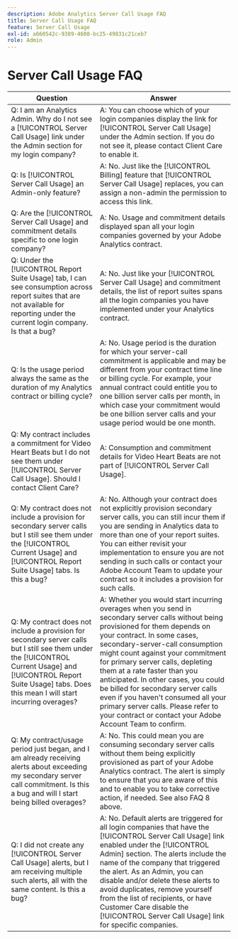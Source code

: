 ```yaml
---
description: Adobe Analytics Server Call Usage FAQ
title: Server Call Usage FAQ
feature: Server Call Usage
exl-id: a660542c-9389-4608-bc25-49831c21ceb7
role: Admin
---
```

# Server Call Usage FAQ

|Question|Answer|
|--- |--- |
| Q: I am an Analytics Admin. Why do I not see a [!UICONTROL Server Call Usage] link under the Admin section for my login company? | A: You can choose which of your login companies display the link for [!UICONTROL Server Call Usage] under the Admin section. If you do not see it, please contact Client Care to enable it. |
| Q: Is [!UICONTROL Server Call Usage] an Admin-only feature? | A: No. Just like the [!UICONTROL Billing] feature that [!UICONTROL Server Call Usage] replaces, you can assign a non-admin the permission to access this link. |
| Q: Are the [!UICONTROL Server Call Usage] and commitment details specific to one login company? | A: No. Usage and commitment details displayed span all your login companies governed by your Adobe Analytics contract. |
| Q: Under the [!UICONTROL Report Suite Usage] tab, I can see consumption across report suites that are not available for reporting under the current login company. Is that a bug? | A: No. Just like your [!UICONTROL Server Call Usage] and commitment details, the list of report suites spans all the login companies you have implemented under your Analytics contract. |
| Q: Is the usage period always the same as the duration of my Analytics contract or billing cycle? | A: No. Usage period is the duration for which your server-call commitment is applicable and may be different from your contract time line or billing cycle. For example, your annual contract could entitle you to one billion server calls per month, in which case your commitment would be one billion server calls and your usage period would be one month. | 
| Q: My contract includes a commitment for Video Heart Beats but I do not see them under [!UICONTROL Server Call Usage]. Should I contact Client Care? | A: Consumption and commitment details for Video Heart Beats are not part of [!UICONTROL Server Call Usage]. |
| Q: My contract does not include a provision for secondary server calls but I still see them under the [!UICONTROL Current Usage] and [!UICONTROL Report Suite Usage] tabs. Is this a bug? | A: No. Although your contract does not explicitly provision secondary server calls, you can still incur them if you are sending in Analytics data to more than one of your report suites. You can either revisit your implementation to ensure you are not sending in such calls or contact your Adobe Account Team to update your contract so it includes a provision for such calls. |
| Q: My contract does not include a provision for secondary server calls but I still see them under the [!UICONTROL Current Usage] and [!UICONTROL Report Suite Usage] tabs. Does this mean I will start incurring overages? | A: Whether you would start incurring overages when you send in secondary server calls without being provisioned for them depends on your contract. In some cases, secondary-server-call consumption might count against your commitment for primary server calls, depleting them at a rate faster than you anticipated. In other cases, you could be billed for secondary server calls even if you haven't consumed all your primary server calls. Please refer to your contract or contact your Adobe Account Team to confirm. |
| Q: My contract/usage period just began, and I am already receiving alerts about exceeding my secondary server call commitment. Is this a bug and will I start being billed overages? | A: No. This could mean you are consuming secondary server calls without them being explicitly provisioned as part of your Adobe Analytics contract. The alert is simply to ensure that you are aware of this and to enable you to take corrective action, if needed. See also FAQ 8 above. |
| Q: I did not create any [!UICONTROL Server Call Usage] alerts, but I am receiving multiple such alerts, all with the same content. Is this a bug? | A: No. Default alerts are triggered for all login companies that have the [!UICONTROL Server Call Usage] link enabled under the [!UICONTROL Admin] section. The alerts include the name of the company that triggered the alert. As an Admin, you can disable and/or delete these alerts to avoid duplicates, remove yourself from the list of recipients, or have Customer Care disable the [!UICONTROL Server Call Usage] link for specific companies. |
